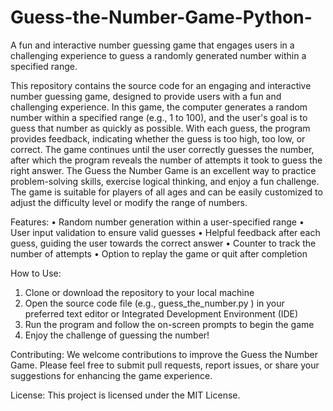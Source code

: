 # Guess-the-Number-Game-Python-
A fun and interactive number guessing game that engages users in a challenging experience to guess a randomly generated number within a specified range.

This repository contains the source code for an engaging and interactive number guessing game, designed to provide users with a fun and challenging experience.
In this game, the computer generates a random number within a specified range (e.g., 1 to 100), and the user's goal is to guess that number as quickly as possible. With each guess, the program provides feedback, indicating whether the guess is too high, too low, or correct. The game continues until the user correctly guesses the number, after which the program reveals the number of attempts it took to guess the right answer.
The Guess the Number Game is an excellent way to practice problem-solving skills, exercise logical thinking, and enjoy a fun challenge. The game is suitable for players of all ages and can be easily customized to adjust the difficulty level or modify the range of numbers.

Features:
• Random number generation within a user-specified range
• User input validation to ensure valid guesses
• Helpful feedback after each guess, guiding the user towards the correct answer
• Counter to track the number of attempts
• Option to replay the game or quit after completion

How to Use:
1. Clone or download the repository to your local machine
2. Open the source code file (e.g.,
guess_the_number.py
) in your preferred text editor or Integrated Development Environment (IDE)
3. Run the program and follow the on-screen prompts to begin the game
4. Enjoy the challenge of guessing the number!

Contributing:
We welcome contributions to improve the Guess the Number Game. Please feel free to submit pull requests, report issues, or share your suggestions for enhancing the game experience.

License:
This project is licensed under the MIT License.

